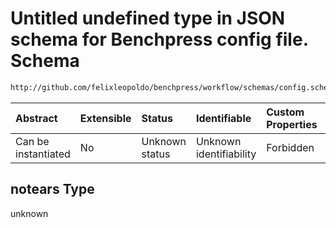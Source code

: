 # Untitled undefined type in JSON schema for Benchpress config file. Schema

```txt
http://github.com/felixleopoldo/benchpress/workflow/schemas/config.schema.json#/properties/resources/properties/structure_learning_algorithms/properties/notears
```



| Abstract            | Extensible | Status         | Identifiable            | Custom Properties | Additional Properties | Access Restrictions | Defined In                                                              |
| :------------------ | :--------- | :------------- | :---------------------- | :---------------- | :-------------------- | :------------------ | :---------------------------------------------------------------------- |
| Can be instantiated | No         | Unknown status | Unknown identifiability | Forbidden         | Allowed               | none                | [newschema.schema.json\*](newschema.schema.json "open original schema") |

## notears Type

unknown
